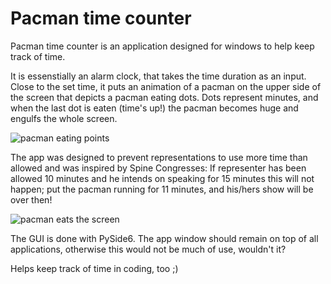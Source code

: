 # Pacman time counter

Pacman time counter is an application designed for windows to help keep track of time.

It is essenstially an alarm clock, that takes the time duration as an input. Close to the set time, it puts an animation of a pacman on the upper side of the screen that depicts a pacman eating dots. Dots represent minutes, and when the last dot is eaten (time's up!) the pacman becomes huge and engulfs the whole screen. 

![pacman eating points](https://github.com/SakuOrdrTab/pacman_proto/assets/113209622/098ab787-672a-4249-9a7a-5ae698833d3e)

The app was designed to prevent representations to use more time than allowed and was inspired by Spine Congresses: If representer has been allowed 10 minutes and he intends on speaking for 15 minutes this will not happen; put the pacman running for 11 minutes, and his/hers show will be over then!

![pacman eats the screen](https://github.com/SakuOrdrTab/pacman_proto/assets/113209622/fdfd810c-d879-46b4-bbd1-c9255c6405d7)

The GUI is done with PySide6. The app window should remain on top of all applications, otherwise this would not be much of use, wouldn't it?

Helps keep track of time in coding, too ;)

